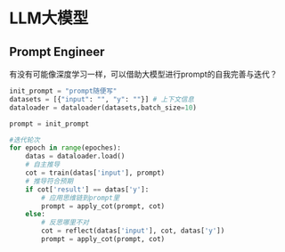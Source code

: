 # LLM大模型

## Prompt Engineer

有没有可能像深度学习一样，可以借助大模型进行prompt的自我完善与迭代？

```python
init_prompt = "prompt随便写"
datasets = [{"input": "", "y": ""}] # 上下文信息
dataloader = dataloader(datasets,batch_size=10)

prompt = init_prompt

#迭代轮次
for epoch in range(epoches): 
	datas = dataloader.load()
	# 自主推导
	cot = train(datas['input'], prompt) 
	# 推导符合预期
	if cot['result'] == datas['y']: 
		# 应用思维链到prompt里
		prompt = apply_cot(prompt, cot)
	else:
		# 反思哪里不对
		cot = reflect(datas['input'], cot, datas['y'])
		prompt = apply_cot(prompt, cot)
```
